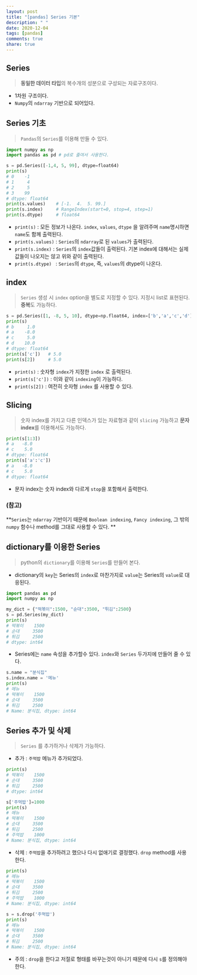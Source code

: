 ```yaml
---
layout: post
title: "[pandas] Series 기본"
description: " "
date: 2020-12-04
tags: [pandas]
comments: true
share: true
---
```



## Series

> **동일한 데이터 타입**의 복수개의 성분으로 구성되는 자료구조이다.
* 1차원 구조이다.
* `Numpy`의 `ndarray` 기반으로 되어있다.

  


## Series 기초

> `Pandas`의 `Series`를  이용해 만들 수 있다.

```python
import numpy as np
import pandas as pd # pd로 줄여서 사용한다.

s = pd.Series([-1,4, 5, 99], dtype=float64)
print(s)
# 0    -1
# 1     4
# 2     5
# 3    99
# dtype: float64
print(s.values)    # [-1.  4.  5. 99.]
print(s.index)     # RangeIndex(start=0, stop=4, step=1)
print(s.dtype)     # float64
```

* `print(s)` : 모든 정보가 나온다. `index`, `values`, `dtype` 을 알려주며 `name`명시하면 `name`도 함께 출력된다.
* `print(s.values)` : `Series`의 `ndarray`로 된 `values`가 출력된다.
* `print(s.index)` : `Series`의 `index`값들이 출력된다. 기본 index에 대해서는 실제값들이 나오지는 않고 위와 같이 출력된다.
* `print(s.dtype) ` : `Series`의 `dtype`, 즉, `values`의 dtype이 나온다.



## index

> `Series` 생성 시 `index` option을 별도로 지정할 수 있다.  지정시 list로 표현된다.  **중복**도 가능하다.

```python
s = pd.Series([1, -8, 5, 10], dtype=np.float64, index=['b','a','c','d'] )
print(s)
# b     1.0
# a    -8.0
# c     5.0
# d    10.0
# dtype: float64
print(s['c'])   # 5.0
print(s[2])     # 5.0
```

* `print(s)` :  숫자형 `index`가 지정한 `index` 로 출력된다.
* `print(s['c'])` : 이와 같이 `indexing`이 가능하다.
* `print(s[2])` : 여전히 숫자형 `index` 를 사용할 수 있다.



## Slicing

> 숫자 index를 가지고 다른 인덱스가 있는 자료형과 같이 `slicing` 가능하고 **문자 index**를 이용해서도 가능하다.

 ```python
print(s[1:3])
# a   -8.0
# c    5.0
# dtype: float64
print(s['a':'c'])
# a   -8.0
# c    5.0
# dtype: float64
 ```

* 문자 index는 숫자 index와 다르게 `stop`을 포함해서 출력한다.

### (참고)

**`Series`는 `ndarray` 기반이기 때문에 `Boolean indexing`, `Fancy indexing`, 그 밖의  `numpy` 함수나 method를 그대로 사용할 수 있다. **



## dictionary를 이용한 Series

> python의 `dictionary`를 이용해 `Series`를 만들어 본다.

* dictionary의  `key`는 Series의 `index`로 마찬가지로 `value`는 Series의 `value`로 대응된다.

```python
import pandas as pd
import numpy as np

my_dict = {"떡볶이":1500, "순대":3500, "튀김":2500}
s = pd.Series(my_dict)
print(s)
# 떡볶이    1500
# 순대     3500
# 튀김     2500
# dtype: int64
```

* Series에는 `name` 속성을 추가할수 있다. `index`와 `Series` 두가지에 만들어 줄 수 있다.

```python
s.name = "분식집"
s.index.name = '메뉴'
print(s)
# 메뉴
# 떡볶이    1500
# 순대     3500
# 튀김     2500
# Name: 분식집, dtype: int64
```



## Series 추가 및 삭제

> `Series` 를 추가하거나 삭제가 가능하다. 

* 추가 : `주먹밥` 메뉴가 추가되었다.

```python
print(s)
# 떡볶이    1500
# 순대     3500
# 튀김     2500
# dtype: int64

s['주먹밥']=1000
print(s)
# 메뉴
# 떡볶이    1500
# 순대     3500
# 튀김     2500
# 주먹밥    1000
# Name: 분식집, dtype: int64
```

* 삭제 : `주먹밥`을 추가하려고 했으나 다시 없애기로 결정했다. `drop` method를 사용한다.

```python
print(s)
# 메뉴
# 떡볶이    1500
# 순대     3500
# 튀김     2500
# 주먹밥    1000
# Name: 분식집, dtype: int64

s = s.drop('주먹밥')
print(s)
# 메뉴
# 떡볶이    1500
# 순대     3500
# 튀김     2500
# Name: 분식집, dtype: int64        
```

* 주의 : `drop`을 한다고 저절로 형태를 바꾸는것이 아니기 때문에 다시 `s`를 정의해야 한다.

